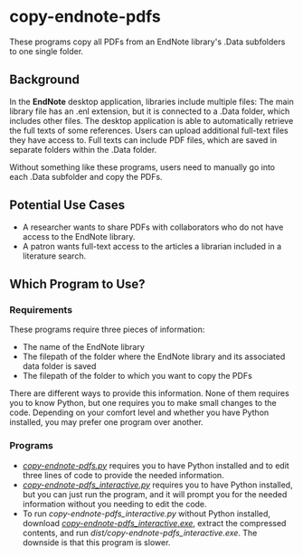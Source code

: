 # copy-endnote-pdfs

These programs copy all PDFs from an EndNote library's .Data subfolders to one single folder.

## Background

In the __EndNote__ desktop application, libraries include multiple files: The main library file has an .enl extension, but it is connected to a .Data folder, which includes other files. The desktop application is able to automatically retrieve the full texts of some references. Users can upload additional full-text files they have access to. Full texts can include PDF files, which are saved in separate folders within the .Data folder. 

Without something like these programs, users need to manually go into each .Data subfolder and copy the PDFs.

## Potential Use Cases

* A researcher wants to share PDFs with collaborators who do not have access to the EndNote library.
* A patron wants full-text access to the articles a librarian included in a literature search.

## Which Program to Use?

### Requirements

These programs require three pieces of information:

* The name of the EndNote library
* The filepath of the folder where the EndNote library and its associated data folder is saved
* The filepath of the folder to which you want to copy the PDFs

There are different ways to provide this information. None of them requires you to know Python, but one requires you to make small changes to the code. Depending on your comfort level and whether you have Python installed, you may prefer one program over another.

### Programs

* [_copy-endnote-pdfs.py_](https://github.com/referencecenter/copy-endnote-pdfs/blob/main/copy-endnote-pdfs.py 'copy-endnote-pdfs/copy-endnote-pdfs.py at main • referencecenter/copy-endnote-pdfs') requires you to have Python installed and to edit three lines of code to provide the needed information.
* [_copy-endnote-pdfs_interactive.py_](https://github.com/referencecenter/copy-endnote-pdfs/blob/main/copy-endnote-pdfs_interactive.py 'copy-endnote-pdfs/copy-endnote-pdfs_interactive.py at main • referencecenter/copy-endnote-pdfs') requires you to have Python installed, but you can just run the program, and it will prompt you for the needed information without you needing to edit the code.
* To run _copy-endnote-pdfs_interactive.py_ without Python installed, download [_copy-endnote-pdfs_interactive.exe_](https://github.com/referencecenter/copy-endnote-pdfs/blob/main/copy-endnote-pdfs_interactive.zip 'copy-endnote-pdfs/copy-endnote-pdfs_interactive.zip at main • referencecenter/copy-endnote-pdfs'), extract the compressed contents, and run _dist/copy-endnote-pdfs_interactive.exe_. The downside is that this program is slower.
